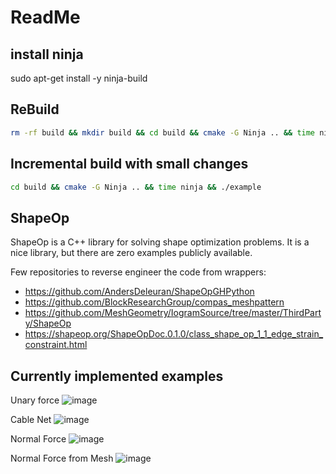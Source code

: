 # ReadMe

## install ninja

sudo apt-get install -y ninja-build


## ReBuild

```bash
rm -rf build && mkdir build && cd build && cmake -G Ninja .. && time ninja
```

## Incremental build with small changes

```bash
cd build && cmake -G Ninja .. && time ninja && ./example
```


## ShapeOp

ShapeOp is a C++ library for solving shape optimization problems.
It is a nice library, but there are zero examples publicly available.

Few repositories to reverse engineer the code from wrappers:

- https://github.com/AndersDeleuran/ShapeOpGHPython
- https://github.com/BlockResearchGroup/compas_meshpattern
- https://github.com/MeshGeometry/IogramSource/tree/master/ThirdParty/ShapeOp
- https://shapeop.org/ShapeOpDoc.0.1.0/class_shape_op_1_1_edge_strain_constraint.html

## Currently implemented examples
Unary force
![image](https://github.com/user-attachments/assets/ce5a9fc8-f736-4f4a-9b2e-fabfe35f2bbc)

Cable Net
![image](https://github.com/user-attachments/assets/5d171b1d-4ff0-4450-98cf-3047fef1c1bc)

Normal Force
![image](https://github.com/user-attachments/assets/b8ab6bbd-18fb-4590-bdda-558787f391a9)


Normal Force from Mesh
![image](https://github.com/user-attachments/assets/7fd23085-e84b-41f2-ad6d-df6cd1f11394)
